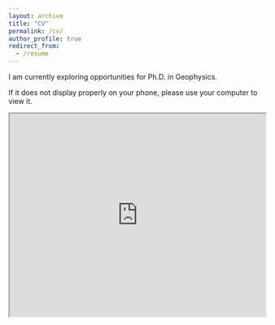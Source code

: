 ```yaml
---
layout: archive
title: "CV"
permalink: /cv/
author_profile: true
redirect_from:
  - /resume
---
```


I am currently exploring opportunities for Ph.D. in Geophysics. 

If it does not display properly on your phone, please use your computer to view it.

<object data="https://liaohaiyang1534.github.io/files/CV_haiyang_liao.pdf" type="application/pdf" width="100%" height="400px">
    <iframe src="https://liaohaiyang1534.github.io/files/CV_haiyang_liao.pdf" width="100%" height="400px">
        This browser does not support PDFs. Please download the PDF to view it: <a href="https://liaohaiyang1534.github.io/files/CV_haiyang_liao.pdf">Download PDF</a>.
    </iframe>
</object>

